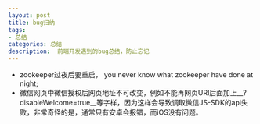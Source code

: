 ```yaml
---
layout: post
title: bug归纳
tags:
- 总结
categories: 总结
description:  前端开发遇到的bug总结，防止忘记
---
```



- zookeeper过夜后要重启， you never know what zookeeper have done at night;
- 微信网页中微信授权后网页地址不可改变，例如不能再网页URI后面加上__?disableWelcome=true__等字样，因为这样会导致调取微信JS-SDK的api失败，非常奇怪的是，通常只有安卓会报错，而iOS没有问题。
